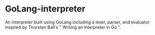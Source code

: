 # GoLang-interpreter
An interpreter built using GoLang including a lexer, parser, and evaluator inspired by Thorsten Ball's " Writing an Interpreter in Go ".
